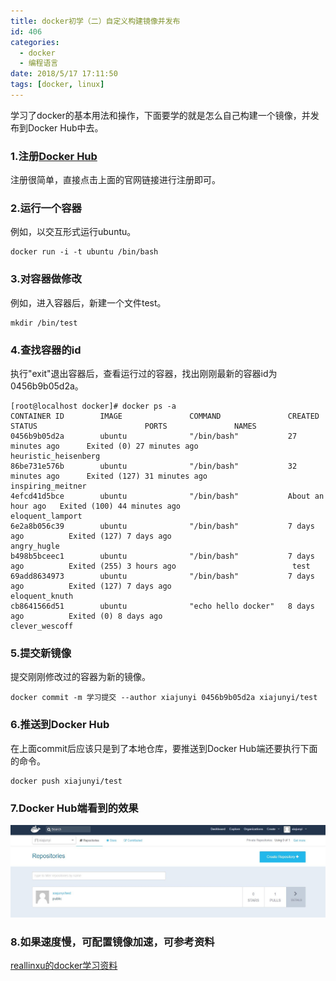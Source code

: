 ```yaml
---
title: docker初学（二）自定义构建镜像并发布
id: 406
categories:
  - docker
  - 编程语言
date: 2018/5/17 17:11:50  
tags: [docker, linux]
---
```


学习了docker的基本用法和操作，下面要学的就是怎么自己构建一个镜像，并发布到Docker Hub中去。

### 1.注册[Docker Hub](https://hub.docker.com/)
注册很简单，直接点击上面的官网链接进行注册即可。

<!--more-->

### 2.运行一个容器
例如，以交互形式运行ubuntu。
``` shell 
docker run -i -t ubuntu /bin/bash
```
### 3.对容器做修改
例如，进入容器后，新建一个文件test。
``` shell 
mkdir /bin/test   
``` 
### 4.查找容器的id
执行"exit"退出容器后，查看运行过的容器，找出刚刚最新的容器id为0456b9b05d2a。
``` shell 
[root@localhost docker]# docker ps -a
CONTAINER ID        IMAGE               COMMAND               CREATED             STATUS                        PORTS               NAMES
0456b9b05d2a        ubuntu              "/bin/bash"           27 minutes ago      Exited (0) 27 minutes ago                         heuristic_heisenberg
86be731e576b        ubuntu              "/bin/bash"           32 minutes ago      Exited (127) 31 minutes ago                       inspiring_meitner
4efcd41d5bce        ubuntu              "/bin/bash"           About an hour ago   Exited (100) 44 minutes ago                       eloquent_lamport
6e2a8b056c39        ubuntu              "/bin/bash"           7 days ago          Exited (127) 7 days ago                           angry_hugle
b498b5bceec1        ubuntu              "/bin/bash"           7 days ago          Exited (255) 3 hours ago                          test
69add8634973        ubuntu              "/bin/bash"           7 days ago          Exited (127) 7 days ago                           eloquent_knuth
cb8641566d51        ubuntu              "echo hello docker"   8 days ago          Exited (0) 8 days ago                             clever_wescoff
```
### 5.提交新镜像
提交刚刚修改过的容器为新的镜像。
``` shell 
docker commit -m 学习提交 --author xiajunyi 0456b9b05d2a xiajunyi/test
```

### 6.推送到Docker Hub
在上面commit后应该只是到了本地仓库，要推送到Docker Hub端还要执行下面的命令。
``` shell 
docker push xiajunyi/test
``` 
### 7.Docker Hub端看到的效果
![img](/img/xjy/docker1.jpg)
### 8.如果速度慢，可配置镜像加速，可参考资料 
[reallinxu的docker学习资料](https://www.reallinxu.com/aticle/Docker-Learning.html#more)





